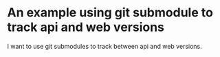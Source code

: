# An example using git submodule to track api and web versions

I want to use git submodules to track between api and web versions.

